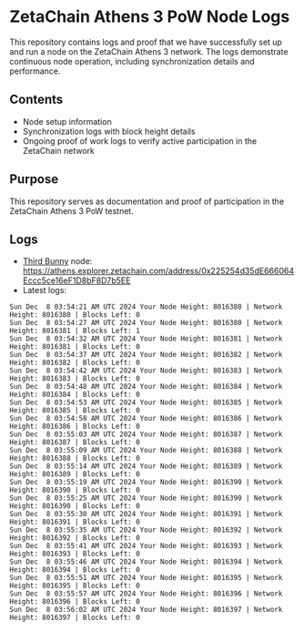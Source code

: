 # ZetaChain Athens 3 PoW Node Logs
This repository contains logs and proof that we have successfully set up and run a node on the ZetaChain Athens 3 network. The logs demonstrate continuous node operation, including synchronization details and performance.

## Contents
- Node setup information
- Synchronization logs with block height details
- Ongoing proof of work logs to verify active participation in the ZetaChain network

## Purpose
This repository serves as documentation and proof of participation in the ZetaChain Athens 3 PoW testnet.

## Logs

- [Third Bunny](https://thirdbunny.xyz/) node: https://athens.explorer.zetachain.com/address/0x225254d35dE666064Eccc5ce16eF1D8bF8D7b5EE
- Latest logs:
```
Sun Dec  8 03:54:21 AM UTC 2024 Your Node Height: 8016380 | Network Height: 8016380 | Blocks Left: 0
Sun Dec  8 03:54:27 AM UTC 2024 Your Node Height: 8016380 | Network Height: 8016381 | Blocks Left: 1
Sun Dec  8 03:54:32 AM UTC 2024 Your Node Height: 8016381 | Network Height: 8016381 | Blocks Left: 0
Sun Dec  8 03:54:37 AM UTC 2024 Your Node Height: 8016382 | Network Height: 8016382 | Blocks Left: 0
Sun Dec  8 03:54:42 AM UTC 2024 Your Node Height: 8016383 | Network Height: 8016383 | Blocks Left: 0
Sun Dec  8 03:54:48 AM UTC 2024 Your Node Height: 8016384 | Network Height: 8016384 | Blocks Left: 0
Sun Dec  8 03:54:53 AM UTC 2024 Your Node Height: 8016385 | Network Height: 8016385 | Blocks Left: 0
Sun Dec  8 03:54:58 AM UTC 2024 Your Node Height: 8016386 | Network Height: 8016386 | Blocks Left: 0
Sun Dec  8 03:55:03 AM UTC 2024 Your Node Height: 8016387 | Network Height: 8016387 | Blocks Left: 0
Sun Dec  8 03:55:09 AM UTC 2024 Your Node Height: 8016388 | Network Height: 8016388 | Blocks Left: 0
Sun Dec  8 03:55:14 AM UTC 2024 Your Node Height: 8016389 | Network Height: 8016389 | Blocks Left: 0
Sun Dec  8 03:55:19 AM UTC 2024 Your Node Height: 8016390 | Network Height: 8016390 | Blocks Left: 0
Sun Dec  8 03:55:25 AM UTC 2024 Your Node Height: 8016390 | Network Height: 8016390 | Blocks Left: 0
Sun Dec  8 03:55:30 AM UTC 2024 Your Node Height: 8016391 | Network Height: 8016391 | Blocks Left: 0
Sun Dec  8 03:55:35 AM UTC 2024 Your Node Height: 8016392 | Network Height: 8016392 | Blocks Left: 0
Sun Dec  8 03:55:41 AM UTC 2024 Your Node Height: 8016393 | Network Height: 8016393 | Blocks Left: 0
Sun Dec  8 03:55:46 AM UTC 2024 Your Node Height: 8016394 | Network Height: 8016394 | Blocks Left: 0
Sun Dec  8 03:55:51 AM UTC 2024 Your Node Height: 8016395 | Network Height: 8016395 | Blocks Left: 0
Sun Dec  8 03:55:57 AM UTC 2024 Your Node Height: 8016396 | Network Height: 8016396 | Blocks Left: 0
Sun Dec  8 03:56:02 AM UTC 2024 Your Node Height: 8016397 | Network Height: 8016397 | Blocks Left: 0
```
